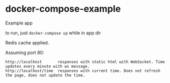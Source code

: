 # docker-compose-example
Example app


to run, just 
```docker-compose up```
while in app dir

Redis cache applied.

Assuming port 80:
```
http://localhost       responses with static html with WebSocket. Time updates every minute with ws message.
http://localhost/time  responses with current time. Does not refresh the page, does not update the time.
```
